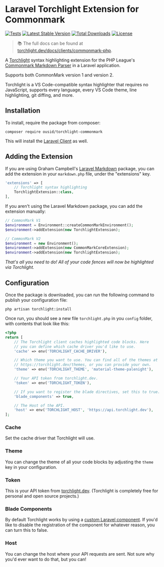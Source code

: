 # Laravel Torchlight Extension for Commonmark

[![Tests](https://github.com/ousid/torchlight-commonmark-php/actions/workflows/tests.yml/badge.svg)](https://github.com/ousid/torchlight-commonmark-php/actions/workflows/tests.yml) [![Latest Stable Version](https://poser.pugx.org/ousid/torchlight-commonmark/v)](//packagist.org/packages/ousid/torchlight-commonmark) [![Total Downloads](https://poser.pugx.org/ousid/torchlight-commonmark/downloads)](//packagist.org/packages/ousid/torchlight-commonmark) [![License](https://poser.pugx.org/ousid/torchlight-commonmark/license)](//packagist.org/packages/ousid/torchlight-commonmark)

> 📚 The full docs can be found at [torchlight.dev/docs/clients/commonmark-php](https://torchlight.dev/docs/clients/commonmark-php).

A [Torchlight](https://torchlight.dev) syntax highlighting extension for the PHP League's [Commonmark Markdown Parser](https://commonmark.thephpleague.com/) in a Laravel application.

Supports both CommonMark version 1 and version 2.

Torchlight is a VS Code-compatible syntax highlighter that requires no JavaScript, supports every language, every VS Code theme, line highlighting, git diffing, and more.

## Installation

To install, require the package from composer:

```shell
composer require ousid/torchlight-commonmark
```

This will install the [Laravel Client](https://github.com/torchlight-api/torchlight-laravel) as well.

## Adding the Extension

If you are using Graham Campbell's [Laravel Markdown](https://github.com/GrahamCampbell/Laravel-Markdown) package, you can add the extension in your `markdown.php` file, under the "extensions" key.

```php
'extensions' => [
    // Torchlight syntax highlighting
    TorchlightExtension::class,
],
```

If you aren't using the Laravel Markdown package, you can add the extension manually:

```php
// CommonMark V1
$environment = Environment::createCommonMarkEnvironment();
$environment->addExtension(new TorchlightExtension);

// CommonMark V2
$environment = new Environment();
$environment->addExtension(new CommonMarkCoreExtension);
$environment->addExtension(new TorchlightExtension);
```

*That's all you need to do! All of your code fences will now be highlighted via Torchlight.*

## Configuration

Once the package is downloaded, you can run the following command to publish your configuration file:

```shell
php artisan torchlight:install
```

Once run, you should see a new file `torchlight.php` in you `config` folder, with contents that look like this:

```php
<?php
return [
    // The Torchlight client caches highlighted code blocks. Here
    // you can define which cache driver you'd like to use.
    'cache' => env('TORCHLIGHT_CACHE_DRIVER'),

    // Which theme you want to use. You can find all of the themes at
    // https://torchlight.dev/themes, or you can provide your own.
    'theme' => env('TORCHLIGHT_THEME', 'material-theme-palenight'),

    // Your API token from torchlight.dev.
    'token' => env('TORCHLIGHT_TOKEN'),

    // If you want to register the blade directives, set this to true.
    'blade_components' => true,

    // The Host of the API.
    'host' => env('TORCHLIGHT_HOST', 'https://api.torchlight.dev'),
];
```
### Cache

Set the cache driver that Torchlight will use.

### Theme

You can change the theme of all your code blocks by adjusting the `theme` key in your configuration.

### Token

This is your API token from [torchlight.dev](https://torchlight.dev). (Torchlight is completely free for personal and open source projects.)

### Blade Components

By default Torchlight works by using a [custom Laravel component](https://laravel.com/docs/master/blade#components). If you'd like to disable the registration of the component for whatever reason, you can turn this to false.

### Host

You can change the host where your API requests are sent. Not sure why you'd ever want to do that, but you can!

